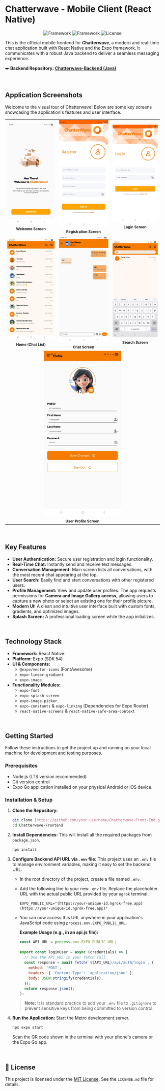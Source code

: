 # Chatterwave - Mobile Client (React Native)

<p align="center">
  <img alt="Framework" src="https://img.shields.io/badge/Framework-React%20Native-4630EB.svg?logo=react"/>
  <img alt="Framework" src="https://img.shields.io/badge/Setup-Expo-4630EB.svg?logo=expo"/>
  <img alt="License" src="https://img.shields.io/badge/license-MIT-blue.svg"/>
</p>

This is the official mobile frontend for **Chatterwave**, a modern and real-time chat application built with React Native and the Expo framework. It communicates with a robust Java backend to deliver a seamless messaging experience.

➡️ **Backend Repository:** [**Chatterwave-Backend (Java)**](https://github.com/manujayagunathilaka/ChatterWave-Back-End)

<br/>

## Application Screenshots

Welcome to the visual tour of Chatterwave! Below are some key screens showcasing the application's features and user interface.

<table>
  <tr>
    <td align="center">
      <img src="./docs/screenshots/01-welcome.png" alt="Welcome Screen" width="250"/>
      <br />
      <sub><b>Welcome Screen</b></sub>
    </td>
    <td align="center">
      <img src="./docs/screenshots/02-registration.png" alt="Registration Screen" width="250"/>
      <br />
      <sub><b>Registration Screen</b></sub>
    </td>
    <td align="center">
      <img src="./docs/screenshots/03-login.png" alt="Login Screen" width="250"/>
      <br />
      <sub><b>Login Screen</b></sub>
    </td>
  </tr>
  <tr>
    <td align="center">
      <img src="./docs/screenshots/04-home.png" alt="Home (Chat List)" width="250"/>
      <br />
      <sub><b>Home (Chat List)</b></sub>
    </td>
    <td align="center">
      <img src="./docs/screenshots/05-chat.png" alt="Chat Screen" width="250"/>
      <br />
      <sub><b>Chat Screen</b></sub>
    </td>
    <td align="center">
      <img src="./docs/screenshots/06-search.png" alt="Search Screen" width="250"/>
      <br />
      <sub><b>Search Screen</b></sub>
    </td>
  </tr>
   <tr>
    <td align="center" colspan="3">
      <img src="./docs/screenshots/07-profile.png" alt="Profile Screen" width="250"/>
      <br />
      <sub><b>User Profile Screen</b></sub>
    </td>
  </tr>
</table>

<br/>

## Key Features

* **User Authentication:** Secure user registration and login functionality.
* **Real-Time Chat:** Instantly send and receive text messages.
* **Conversation Management:** Main screen lists all conversations, with the most recent chat appearing at the top.
* **User Search:** Easily find and start conversations with other registered users.
* **Profile Management:** View and update user profiles. The app requests permissions for **Camera and Image Gallery access**, allowing users to capture a new photo or select an existing one for their profile picture.
* **Modern UI:** A clean and intuitive user interface built with custom fonts, gradients, and optimized images.
* **Splash Screen:** A professional loading screen while the app initializes.

<br/>

## Technology Stack

* **Framework:** React Native
* **Platform:** Expo (SDK 54)
* **UI & Components:**
    * `@expo/vector-icons` (FontAwesome)
    * `expo-linear-gradient`
    * `expo-image`
* **Functionality Modules:**
    * `expo-font`
    * `expo-splash-screen`
    * `expo-image-picker`
    * `expo-constants` & `expo-linking` (Dependencies for Expo Router)
    * `react-native-screens` & `react-native-safe-area-context`

<br/>

## Getting Started

Follow these instructions to get the project up and running on your local machine for development and testing purposes.

### Prerequisites

* Node.js (LTS version recommended)
* Git version control
* Expo Go application installed on your physical Android or iOS device.

### Installation & Setup

1.  **Clone the Repository:**
    ```bash
    git clone [https://github.com/your-username/Chatterwave-Front-End.git](https://github.com/your-username/Chatterwave-Front-End.git)
    cd Chatterwave-Frontend
    ```

2.  **Install Dependencies:**
    This will install all the required packages from `package.json`.
    ```bash
    npm install
    ```

3.  **Configure Backend API URL via `.env` file:**
    This project uses an `.env` file to manage environment variables, making it easy to set the backend URL.

    * In the root directory of the project, create a file named `.env`.
    * Add the following line to your new `.env` file. Replace the placeholder URL with the actual public URL provided by your `ngrok` terminal.

        ```env
        EXPO_PUBLIC_URL="[https://your-unique-id.ngrok-free.app](https://your-unique-id.ngrok-free.app)"
        ```

    * You can now access this URL anywhere in your application's JavaScript code using `process.env.EXPO_PUBLIC_URL`.

        **Example Usage (e.g., in an api.js file):**
        ```javascript
        const API_URL = process.env.EXPO_PUBLIC_URL;

        export const loginUser = async (credentials) => {
          // Use the API_URL in your fetch call
          const response = await fetch(`${API_URL}/api/auth/login`, {
            method: 'POST',
            headers: { 'Content-Type': 'application/json' },
            body: JSON.stringify(credentials),
          });
          return response.json();
        };
        ```
    > **Note:** It is standard practice to add your `.env` file to `.gitignore` to prevent sensitive keys from being committed to version control.

4.  **Run the Application:**
    Start the Metro development server.
    ```bash
    npx expo start
    ```
    Scan the QR code shown in the terminal with your phone's camera or the Expo Go app.

<br/>

## 📄 License

This project is licensed under the [MIT License](./LICENSE.md). See the `LICENSE.md` file for details.
